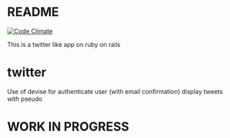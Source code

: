 # README
[![Code Climate](https://codeclimate.com/github/tboucheau/twitter/badges/gpa.svg)](https://codeclimate.com/github/tboucheau/twitter)

This is a twitter like app on ruby on rails
# twitter
 Use of devise for authenticate user (with email confirmation)
 display tweets with pseudo

# WORK IN PROGRESS
